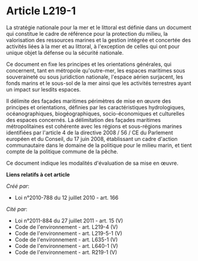 # Article L219-1

La stratégie nationale pour la mer et le littoral est définie dans un document qui constitue le cadre de référence pour la
protection du milieu, la valorisation des ressources marines et la gestion intégrée et concertée des activités liées à la mer
et au littoral, à l'exception de celles qui ont pour unique objet la défense ou la sécurité nationale. 

Ce document en fixe les principes et les orientations générales, qui concernent, tant en métropole qu'outre-mer, les espaces
maritimes sous souveraineté ou sous juridiction nationale, l'espace aérien surjacent, les fonds marins et le sous-sol de la
mer ainsi que les activités terrestres ayant un impact sur lesdits espaces. 

Il délimite des façades maritimes périmètres de mise en œuvre des principes et orientations, définies par les
caractéristiques hydrologiques, océanographiques, biogéographiques, socio-économiques et culturelles des espaces concernés.
La délimitation des façades maritimes métropolitaines est cohérente avec les régions et sous-régions marines identifiées par
l'article 4 de la directive 2008 / 56 / CE du Parlement européen et du Conseil, du 17 juin 2008, établissant un cadre
d'action communautaire dans le domaine de la politique pour le milieu marin, et tient compte de la politique commune de la
pêche. 

Ce document indique les modalités d'évaluation de sa mise en œuvre.

**Liens relatifs à cet article**

_Créé par_:

  - Loi n°2010-788 du 12 juillet 2010 - art. 166

_Cité par_:

  - Loi n°2011-884 du 27 juillet 2011 - art. 15 (V)
  - Code de l'environnement - art. L219-4 (V)
  - Code de l'environnement - art. L219-5-1 (V)
  - Code de l'environnement - art. L635-1 (V)
  - Code de l'environnement - art. L640-1 (V)
  - Code de l'environnement - art. R219-1 (V)
